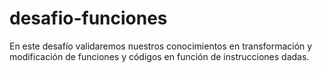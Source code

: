 # desafio-funciones
En este desafío validaremos nuestros conocimientos en transformación y modificación de
funciones y códigos en función de instrucciones dadas.
